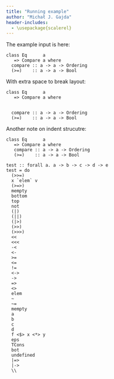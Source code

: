 ```yaml
---
title: "Running example"
author: "Michał J. Gajda"
header-includes:
  - \usepackage{scalerel}
---
```


The example input is here:
```{.haskell}
class Eq      a
   => Compare a where
  compare :: a -> a -> Ordering
  (>=)    :: a -> a -> Bool
```

With extra space to break layout:

```{.haskell}
class Eq      a
   => Compare a where


  compare :: a -> a -> Ordering
  (>=)    :: a -> a -> Bool
```

Another note on indent strucutre:
```{.haskell}
class Eq      a
   => Compare a where
   compare :: a -> a -> Ordering
   (>=)    :: a -> a -> Bool
```

```{.haskell}
test :: forall a. a -> b -> c -> d -> e
test = do
  (>>=)
  x `elem` v
  (>=>)
  mempty
  bottom
  top
  not
  (|)
  (||)
  (|>)
  (>>)
  (>>>)
  <<
  <<<
  -<
  <-
  >=
  <=
  !=
  <->
  ->
  =>
  <>
  elem
  ~
  ~=
  mempty
  a
  b
  c
  d
  f <$> x <*> y
  eps
  TCons
  bot
  undefined
  |=>
  |->
  \\
```
